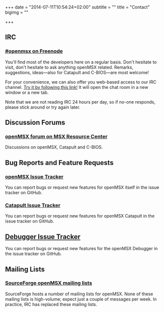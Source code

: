 +++
date = "2014-07-11T10:54:24+02:00"
subtitle = ""
title = "Contact"
bigimg = ""

+++


## IRC

### [\#openmsx on Freenode](irc://irc.freenode.net/openmsx)

You'll find most of the developers here on a regular basis. Don't hesitate to visit, don't hesitate to ask anything openMSX related. Remarks, suggestions, ideas—also for Catapult and C-BIOS—are most welcome!

For your convenience, we can also offer you web-based access to our IRC channel. <a href="http://webchat.freenode.net/?channels=openMSX" target="_blank">Try it by following this link!</a> It will open the chat room in a new window or a new tab.

Note that we are not reading IRC 24 hours per day, so if no-one responds, please stick around or try again later.

## Discussion Forums

### [openMSX forum on MSX Resource Center](http://www.msx.org/forum/semi-msx-talk/openmsx)

Discussions on openMSX, Catapult and C-BIOS.

## Bug Reports and Feature Requests

### [openMSX Issue Tracker](https://github.com/openMSX/openMSX/issues)

You can report bugs or request new features for openMSX itself in the issue tracker on GitHub.

### [Catapult Issue Tracker](https://github.com/openMSX/wxcatapult/issues)

You can report bugs or request new features for openMSX Catapult in the issue tracker on GitHub.

## [Debugger Issue Tracker](https://github.com/openMSX/debugger/issues)

You can report bugs or request new features for the openMSX Debugger in the issue tracker on GitHub.

## Mailing Lists

### [SourceForge openMSX mailing lists](http://sourceforge.net/p/openmsx/mailman/)

SourceForge hosts a number of mailing lists for openMSX. None of these mailing lists is high-volume; expect just a couple of messages per week. In practice, IRC has replaced these mailing lists.
